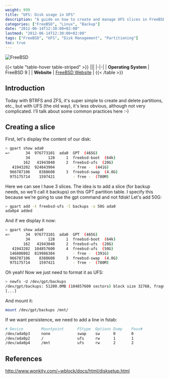 ```yaml
---
weight: 999
title: "UFS: Disk usage in UFS"
description: "A guide on how to create and manage UFS slices in FreeBSD, including partition creation, formatting, and mounting."
categories: ["FreeBSD", "Linux", "Backup"]
date: "2012-06-14T12:30:00+02:00"
lastmod: "2012-06-14T12:30:00+02:00"
tags: ["FreeBSD", "UFS", "Disk Management", "Partitioning"]
toc: true
---
```


![FreeBSD](/images/poweredbyfreebsd.avif)

{{< table "table-hover table-striped" >}}
|||
|-|-|
| **Operating System** | FreeBSD 9 |
| **Website** | [FreeBSD Website](https://www.freebsd.org) |
{{< /table >}}

## Introduction

Today with BTRFS and ZFS, it's super simple to create and delete partitions, etc., but with UFS (the old way), it's less obvious, although not very complicated. I'll talk about some common practices here :-)

## Creating a slice

First, let's display the content of our disk:

```bash
> gpart show ada0
=>       34  976773101  ada0  GPT  (465G)
         34        128     1  freebsd-boot  (64k)
        162   41943040     2  freebsd-ufs  (20G)
   41943202  924843904        - free -  (441G)
  966787106    8388608     3  freebsd-swap  (4.0G)
  975175714    1597421        - free -  (780M)
```

Here we can see I have 3 slices. The idea is to add a slice (for backup needs, so we'll call it backups) on this GPT partition table. I specify this because we're going to use the gpt command and not fdisk! Let's add 50G:

```bash
> gpart add -t freebsd-ufs -l backups -s 50G ada0
ada0p4 added
```

And if we display it now:

```bash {linenos=table,hl_lines=[5]}
> gpart show ada0
=>       34  976773101  ada0  GPT  (465G)
         34        128     1  freebsd-boot  (64k)
        162   41943040     2  freebsd-ufs  (20G)
   41943202  104857600     4  freebsd-ufs  (50G)
  146800802  819986304        - free -  (391G)
  966787106    8388608     3  freebsd-swap  (4.0G)
  975175714    1597421        - free -  (780M)
```

Oh yeah! Now we just need to format it as UFS:

```bash
> newfs -U /dev/gpt/backups
/dev/gpt/backups: 51200.0MB (104857600 sectors) block size 32768, fragment size 4096
[...]
```

And mount it:

```bash
mount /dev/gpt/backups /mnt/
```

If we want persistence, we need to add a line in fstab:

```bash {linenos=table,hl_lines=[4]}
# Device        Mountpoint      FStype  Options Dump    Pass#
/dev/ada0p3     none            swap    sw      0       0
/dev/ada0p2     /               ufs     rw      1       1
/dev/ada0p4     /mnt            ufs     rw      2       2
```

## References

http://www.wonkity.com/~wblock/docs/html/disksetup.html

